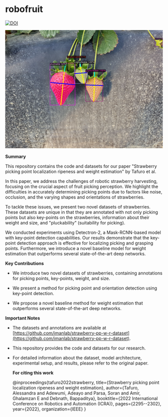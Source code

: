 # robofruit
[![DOI](https://img.shields.io/badge/DOI-10.1109%2FICRA46639.2022.9812303-blue)](https://doi.org/10.1109/ICRA46639.2022.9812303)

![Alt text](https://github.com/rick-dn/robofruit/blob/main/icra_2022_strawberry_final.pdf.png)

****Summary****

This repository contains the code and datasets for our paper "Strawberry picking point localization ripeness and weight estimation" by Tafuro et al.

In this paper, we address the challenges of robotic strawberry harvesting, focusing on the crucial aspect of fruit picking perception. We highlight the difficulties in accurately determining picking points due to factors like noise, occlusion, and the varying shapes and orientations of strawberries.

To tackle these issues, we present two novel datasets of strawberries. These datasets are unique in that they are annotated with not only picking points but also key-points on the strawberries, information about their weight and size, and "pluckability" (suitability for picking).

We conducted experiments using Detectron-2, a Mask-RCNN-based model with key-point detection capabilities. Our results demonstrate that the key-point detection approach is effective for localizing picking and grasping points. Furthermore, we introduce a novel baseline model for weight estimation that outperforms several state-of-the-art deep networks.

****Key Contributions****

* We introduce two novel datasets of strawberries, containing annotations for picking points, key-points, weight, and size.
   
* We present a method for picking point and orientation detection using key-point detection.
   
* We propose a novel baseline method for weight estimation that outperforms several state-of-the-art deep networks.

****Important Notes****

* The datasets and annotations are available at [https://github.com/imanlab/strawberry-pp-w-r-dataset](https://github.com/imanlab/strawberry-pp-w-r-dataset).
   
* This repository provides the code and datasets for our research.
   
* For detailed information about the dataset, model architecture, experimental setup, and results, please refer to the original paper.

  ****For citing this work****

  @inproceedings{tafuro2022strawberry,
  title={Strawberry picking point localization ripeness and weight estimation},
  author={Tafuro, Alessandra and Adewumi, Adeayo and Parsa, Soran and Amir, Ghalamzan E and Debnath, Bappaditya},
  booktitle={2022 International Conference on Robotics and Automation (ICRA)},
  pages={2295--2302},
  year={2022},
  organization={IEEE}
}
